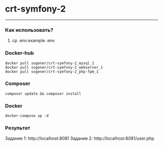 # crt-symfony-2
___

### Как использовать?

1. cp .env.example .env

### Docker-hub

`docker pull sogener/crt-symfony-2_mysql_1` <br>
`docker pull sogener/crt-symfony-2_webserver_1` <br>
`docker pull sogener/crt-symfony-2_php-fpm_1`

### Composer

`composer update && composer install`

### Docker

`docker-compose up -d`

### Результат

Задание 1: http://localhost:8081
Задание 2: http://localhost:8081/user.php
